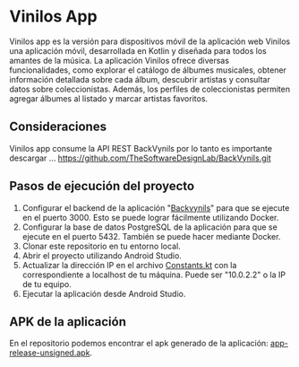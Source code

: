 # Vinilos App

Vinilos app es la versión para dispositivos móvil de la aplicación web Vinilos una aplicación móvil, desarrollada en Kotlin y diseñada para todos los amantes de la música.
La aplicación Vinilos ofrece diversas funcionalidades, como explorar el catálogo de álbumes musicales, obtener información detallada sobre cada álbum, descubrir artistas y consultar datos sobre coleccionistas. Además, los perfiles de coleccionistas permiten agregar álbumes al listado y marcar artistas favoritos.

## Consideraciones
Vinilos app consume la API REST BackVynils por lo tanto es importante descargar ... https://github.com/TheSoftwareDesignLab/BackVynils.git

## Pasos de ejecución del proyecto

1. Configurar el backend de la aplicación "[Backvynils](https://github.com/TheSoftwareDesignLab/BackVynils.git)" para que se ejecute en el puerto 3000. Esto se puede lograr fácilmente utilizando Docker.
2. Configurar la base de datos PostgreSQL de la aplicación para que se ejecute en el puerto 5432. También se puede hacer mediante Docker.
3. Clonar este repositorio en tu entorno local.
4. Abrir el proyecto utilizando Android Studio.
5. Actualizar la dirección IP en el archivo [Constants.kt](https://github.com/BrayanRGarciaM2/MISW-4203-202412-ingenieria-de-software-para-aplicaciones-moviles/blob/main/Vinilos/app/src/main/java/com/tsdc/vinilos/utils/Constants.kt) con la correspondiente a localhost de tu máquina. Puede ser "10.0.2.2" o la IP de tu equipo.
6. Ejecutar la aplicación desde Android Studio.

## APK de la aplicación 

En el repositorio podemos encontrar el apk generado de la aplicación: [app-release-unsigned.apk](https://github.com/BrayanRGarciaM2/MISW-4203-202412-ingenieria-de-software-para-aplicaciones-moviles/blob/main/app-release-unsigned.apk).
